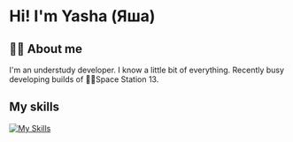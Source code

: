 # Hi! I'm Yasha (Яша)

## 👨‍💻 About me

I'm an understudy developer. I know a little bit of everything. Recently busy developing builds of 🧑‍🚀Space Station 13.

## My skills

[![My Skills](https://skillicons.dev/icons?i=linux,c,cpp,cs,qt)](https://skillicons.dev)
